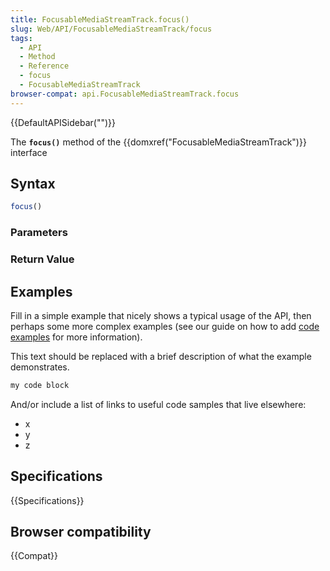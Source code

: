```yaml
---
title: FocusableMediaStreamTrack.focus()
slug: Web/API/FocusableMediaStreamTrack/focus
tags:
  - API
  - Method
  - Reference
  - focus
  - FocusableMediaStreamTrack
browser-compat: api.FocusableMediaStreamTrack.focus
---
```

{{DefaultAPISidebar("")}}

The **`focus()`** method of the {{domxref("FocusableMediaStreamTrack")}} interface 

## Syntax

```js
focus()
```

### Parameters



### Return Value



## Examples

Fill in a simple example that nicely shows a typical usage of the API, then perhaps some more complex examples (see our guide on how to add [code examples](/en-US/docs/MDN/Contribute/Structures/Code_examples) for more information).

This text should be replaced with a brief description of what the example demonstrates.

```js
my code block
```

And/or include a list of links to useful code samples that live elsewhere:

*   x
*   y
*   z

## Specifications

{{Specifications}}

## Browser compatibility

{{Compat}}

